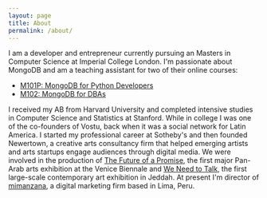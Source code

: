 ```yaml
---
layout: page
title: About
permalink: /about/
---
```


I am a developer and entrepreneur currently pursuing an Masters in Computer
Science at Imperial College London. I'm passionate about MongoDB and am a
teaching assistant for two of their online courses:

 - [M101P: MongoDB for Python Developers](https://university.mongodb.com/courses/M101P/about)
 - [M102: MongoDB for DBAs](https://university.mongodb.com/courses/M102/about)

I received my AB from Harvard University and completed intensive studies in
Computer Science and Statistics at Stanford. While in college I was one of
the co-founders of Vostu, back when it was a social network for Latin America.
I started my professional career at Sotheby's and then founded Newertown, a
creative arts consultancy firm that helped emerging artists and arts startups
engage audiences through digital media. We were involved in the production of
[The Future of a Promise](http://edgeofarabia.com/exhibitions/the-future-of-a-promise),
the first major Pan-Arab arts exhibition at the Venice Biennale and
[We Need to Talk](http://edgeofarabia.com/exhibitions/we-need-to-talk-jeddah),
the first large-scale contemporary art exhibition in Jeddah. At present I'm
director of [mimanzana](http://mimanzana.com), a digital marketing firm based
in Lima, Peru.